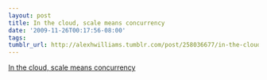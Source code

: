 ```yaml
---
layout: post
title: In the cloud, scale means concurrency
date: '2009-11-26T00:17:56-08:00'
tags: 
tumblr_url: http://alexhwilliams.tumblr.com/post/258036677/in-the-cloud-scale-means-concurrency
---
```

<a href="http://blog.sonoasystems.com/detail/in_the_cloud_scale_means_concurrency/">In the cloud, scale means concurrency</a><br/>
